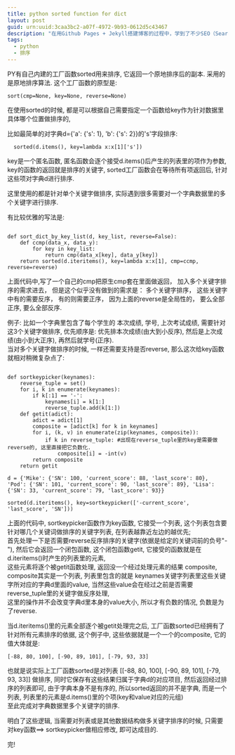 ```yaml
---
title: python sorted function for dict
layout: post
guid: urn:uuid:3caa3bc2-a07f-4972-9b93-0612d5c43467
description: "在用Github Pages + Jekyll搭建博客的过程中，学到了不少SEO（Search Engine Optimization）的知识，比如如何让博客被搜索引擎收录，需要注意哪些以提高排名等等。于是，便有了下面几条简单的总结。"
tags:
  - python
  - 排序
---
```



PY有自己内建的工厂函数sorted用来排序, 它返回一个原地排序后的副本. 采用的是原地排序算法. 这个工厂函数的原型是:    

<pre><code>sort(cmp=None, key=None, reverse=None)  </code></pre>  

在使用sorted的时候, 都是可以根据自己需要指定一个函数给key作为针对数据里具体哪个位置做排序的,  

比如最简单的对字典d={'a': {'s': 1}, 'b': {'s': 2}}的's'字段排序:  


  <pre><code>  sorted(d.items(), key=lambda x:x[1]['s'])</code></pre>  
  
key是一个匿名函数, 匿名函数会逐个接受d.items()后产生的列表里的项作为参数, key的函数的返回就是排序的关键字, sorted工厂函数会在等待所有项返回后, 针对这些项对字典d进行排序.   

这里使用的都是针对单个关键字做排序,  实际遇到很多需要对一个字典数据里的多个关键字进行排序.    

有比较优雅的写法是:  
<pre><code>
def sort_dict_by_key_list(d, key_list, reverse=False):
    def ccmp(data_x, data_y):
        for key in key_list:
            return cmp(data_x[key], data_y[key])
    return sorted(d.iteritems(), key=lambda x:x[1], cmp=ccmp, reverse=reverse)
</code></pre>
上面代码中,写了一个自己的cmp把原生cmp套在里面做返回， 加入多个关键字排序的需求进去， 但是这个似乎没有做到的需求是： 多个关键字排序， 这些关键字中有的需要反序， 有的则需要正序， 因为上面的reverse是全局性的， 要么全部正序, 要么全部反序.  

例子: 比如一个字典里包含了每个学生的 本次成绩, 学号, 上次考试成绩, 需要针对这3个关键字做排序, 优先顺序是: 优先排本次成绩(由大到小反序), 然后是上次成绩(由小到大正序), 再然后就学号(正序).  
当对多个关键字做排序的时候, 一样还需要支持是否reverse, 那么这次给key函数就相对稍微复杂点了:  


<pre><code>
def sortkeypicker(keynames):
    reverse_tuple = set()
    for i, k in enumerate(keynames):
        if k[:1] == '-':
            keynames[i] = k[1:]
            reverse_tuple.add(k[1:])
    def getit(adict):
        adict = adict[1]
        composite = [adict[k] for k in keynames]
        for i, (k, v) in enumerate(zip(keynames, composite)):
            if k in reverse_tuple: #出现在reverse_tuple里的key是需要做reverse的, 这里直接把它负数化.
                composite[i] = -int(v)
        return composite
    return getit

d = {'Mike': {'SN': 100, 'current_score': 88, 'last_score': 80}, 'Pod': {'SN': 101, 'current_score': 90, 'last_score': 89}, 'Lisa': {'SN': 33, 'current_score': 79, 'last_score': 93}}

sorted(d.iteritems(), key=sortkeypicker(['-current_score', 'last_score', 'SN']))
</code></pre>

上面的代码中, sortkeypicker函数作为key函数, 它接受一个列表, 这个列表包含要针对哪几个关键词做排序的关键字列表, 在列表越靠近左边的越优先;  
首先处理一下是否需要reverse反序排序的关键字(依据是给定的关键词前的负号"-"), 然后它会返回一个闭包函数,  这个闭包函数getit, 它接受的函数就是在d.iteritems()时产生的列表里的元素,  
这些元素将逐个被getit函数处理, 返回没一个经过处理元素的结果 composite,  
composite其实是一个列表, 列表里包含的就是 keynames关键字列表里这些关键字所对应的字典d里面的value, 当然这些value会在经过之前是否需要reverse_tuple里的关键字做反序处理,  
这里的操作并不会改变字典d里本身的value大小, 所以才有负数的情况, 负数是为了reverse.
  
  
当d.iteritems()里的元素全部逐个被getit处理完之后,  工厂函数sorted已经拥有了针对所有元素排序的依据, 这个例子中, 这些依据就是一个一个的composite, 它的值大体就是:  

    [-88, 80, 100], [-90, 89, 101], [-79, 93, 33]

也就是说实际上工厂函数sorted是对列表  [[-88, 80, 100], [-90, 89, 101], [-79, 93, 33]] 做排序, 同时它保存有这些结果归属于字典d的对应项目, 然后返回经过排序的列表即可, 由于字典本身不是有序的, 所以sorted返回的并不是字典, 而是一个列表, 列表里的元素是d.items()里的个项(key和value对应的元组)  
至此完成对字典数据里多个关键字的排序.

明白了这些逻辑,  当需要对列表或是其他数据结构做多关键字排序的时候, 只需要对key函数==> sortkeypicker做相应修改, 即可达成目的.  

完!


